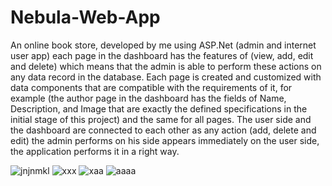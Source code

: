 # Nebula-Web-App
An online book store, developed by me using ASP.Net 
(admin and internet user app) each page in the dashboard has the features of (view, add, edit and delete)
which means that the admin is able to perform these actions on any data record in the database.
Each page is created and customized with data components that are compatible with the requirements of it, 
for example (the author page in the dashboard has the fields of Name, Description, and Image that are exactly 
the defined specifications in the initial stage of this project) and the same for all pages.
The user side and the dashboard are connected to each other as any action (add, delete and edit) 
the admin performs on his side appears immediately on the user side, the application performs it in a right way.

![jnjnmkl](https://user-images.githubusercontent.com/40761773/127385818-cbe34482-f72a-4439-ba02-1b4b2eaa873e.jpg)
![xxx](https://user-images.githubusercontent.com/40761773/127386221-93f25f4a-1dc8-45d7-810d-4a9c12b00024.jpg)
![xaa](https://user-images.githubusercontent.com/40761773/127386231-a37072e8-e2bc-4751-87b0-3374bdb844cc.jpg)
![aaaa](https://user-images.githubusercontent.com/40761773/127386387-5e495b78-97db-4534-a023-f7385d7eba66.jpg)

